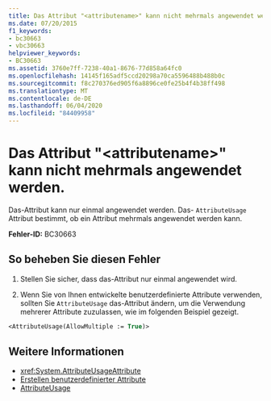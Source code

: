 ```yaml
---
title: Das Attribut "<attributename>" kann nicht mehrmals angewendet werden.
ms.date: 07/20/2015
f1_keywords:
- bc30663
- vbc30663
helpviewer_keywords:
- BC30663
ms.assetid: 3760e7ff-7238-40a1-8676-77d858a64fc0
ms.openlocfilehash: 14145f165adf5ccd20298a70ca5596488b488b0c
ms.sourcegitcommit: f8c270376ed905f6a8896ce0fe25b4f4b38ff498
ms.translationtype: MT
ms.contentlocale: de-DE
ms.lasthandoff: 06/04/2020
ms.locfileid: "84409958"
---
```

# <a name="attribute-attributename-cannot-be-applied-multiple-times"></a>Das Attribut "\<attributename>" kann nicht mehrmals angewendet werden.

Das-Attribut kann nur einmal angewendet werden. Das- `AttributeUsage` Attribut bestimmt, ob ein Attribut mehrmals angewendet werden kann.  
  
 **Fehler-ID:** BC30663  
  
## <a name="to-correct-this-error"></a>So beheben Sie diesen Fehler  
  
1. Stellen Sie sicher, dass das-Attribut nur einmal angewendet wird.  
  
2. Wenn Sie von Ihnen entwickelte benutzerdefinierte Attribute verwenden, sollten Sie `AttributeUsage` das-Attribut ändern, um die Verwendung mehrerer Attribute zuzulassen, wie im folgenden Beispiel gezeigt.  
  
```vb  
<AttributeUsage(AllowMultiple := True)>  
```  
  
## <a name="see-also"></a>Weitere Informationen

- <xref:System.AttributeUsageAttribute>
- [Erstellen benutzerdefinierter Attribute](../../programming-guide/concepts/attributes/creating-custom-attributes.md)
- [AttributeUsage](../../programming-guide/concepts/attributes/attributeusage.md)
